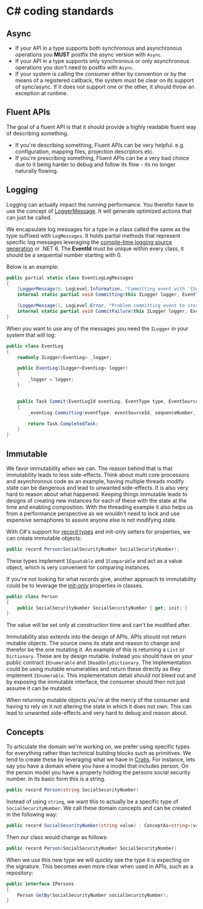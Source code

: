 # C# coding standards

## Async

* If your API in a type supports both synchronous and asynchronous operations you **MUST** postfix the async version with `Async`.
* If your API in a type supports only synchronous or only asynchronous operations you don't need to postfix with `Async`.
* If your system is calling the consumer either by convention or by the means of a registered callback, the system must
  be clear on its support of sync/async. If it does not support one or the other, it should throw an exception at runtime.

## Fluent APIs

The goal of a fluent API is that it should provide a highly readable fluent way of describing something.

* If you're describing something, Fluent APIs can be very helpful. e.g. configuration, mapping files, projection descriptors etc.
* If you're prescribing something, Fluent APIs can be a very bad choice due to it being harder to debug and follow its flow - its no longer naturally flowing.

## Logging

Logging can actually impact the running performance. You therefor have to use the
concept of [LoggerMessage](https://docs.microsoft.com/en-us/aspnet/core/fundamentals/logging/loggermessage?view=aspnetcore-5.0).
It will generate optimized actions that can just be called.

We encapsulate log messages for a type in a class called the same as the type suffixed with `LogMessages`.
It holds partial methods that represent specific log messages leveraging the [compile-time logging source generation](https://docs.microsoft.com/en-us/dotnet/core/extensions/logger-message-generator)
or .NET 6. The **EventId** must be unique within every class, it should be a sequential number starting with 0.

Below is an example:

```csharp
public partial static class EventLogLogMessages
{
    [LoggerMessage(0, LogLevel.Information, "Committing event with '{SequenceNumber}' as sequence number")]
    internal static partial void Committing(this ILogger logger, EventType eventType, EventSourceId eventSource, uint sequenceNumber, EventLogId eventLog);

    [LoggerMessage(1, LogLevel.Error, "Problem committing event to storage")]
    internal static partial void CommitFailure(this ILogger logger, Exception exception);
}
```

When you want to use any of the messages you need the `ILogger` in your system that will log:

```csharp
public class EventLog
{
    readonly ILogger<EventLog> _logger;

    public EventLog(ILogger<EventLog> logger)
    {
        _logger = logger;
    }


    public Task Commit(EventLogId eventLog, EventType type, EventSourceId eventSourceId, uint sequenceNumber)
    {
        _eventLog.Committing(eventType, eventSourceId, sequenceNumber, eventLog);

        return Task.CompletedTask;
    }
}
```

## Immutable

We favor immutability when we can. The reason behind that is that immutability leads to less side-effects. Think about multi core processors
and asynchronous code as an example, having multiple threads modify state can be dangerous and lead to unwanted side-effects. It is also
very hard to reason about what happened. Keeping things immutable leads to designs of creating new instances for each of these with the
state at the time and enabling composition. With the threading example it also helps us from a performance perspective as we wouldn't
need to lock and use expensive semaphores to assure anyone else is not modifying state.

With C#'s support for [record types](https://docs.microsoft.com/en-us/dotnet/csharp/fundamentals/types/records) and init-only setters for properties, we can create immutable objects:

```csharp
public record Person(SocialSecurityNumber SocialSecurityNumber);
```

These types implement `IEquatable` and `IComparable` and act as a value object, which is very convenient for comparing instances.

If you're not looking for what records give, another approach to immutability could be to leverage the [init-only](https://docs.microsoft.com/en-us/dotnet/csharp/language-reference/keywords/init) properties in classes.

```csharp
public class Person
{
    public SocialSecurityNumber SocialSecurityNumber { get; init; }
}
```

The value will be set only at construction time and can't be modified after.

Immutability also extends into the design of APIs. APIs should not return mutable objects. The source owns its state and reason to change and therefor
be the one mutating it. An example of this is returning a `List` or `Dictionary`. These are by design mutable. Instead you should have on
your public contract `IEnumerable` and `IReadOnlyDictionary`. The implementation could be using mutable enumerables and return these directly
as they implement `IEnumerable`. This implementation detail should not bleed out and by exposing the immutable interface, the consumer should
then not just assume it can be mutated.

When returning mutable objects you're at the mercy of the consumer and having to rely on it not altering the state in which it does not
own. This can lead to unwanted side-effects and very hard to debug and reason about.

## Concepts

To articulate the domain we're working on, we prefer using specific types for everything rather than technical building blocks such as primitives.
We tend to create these by leveraging what we have in [Cratis](https://github.com/aksio-insurtech/Cratis/blob/main/Documentation/fundamentals/concepts.md).
For instance, lets say you have a domain where you have a model that includes person. On the person model you have a property holding the persons social security number.
In its basic form this is a string.

```csharp
public record Person(string SocialSecurityNumber)
```

Instead of using `string`, we want this to actually be a specific type of `SocialSecurityNumber`. We call these domain concepts and can be created
in the following way:

```csharp
public record SocialSecurityNumber(string value) : ConceptAs<string>(value);
```

Then our class would change as follows:

```csharp
public record Person(SocialSecurityNumber SocialSecurityNumber)
```

When we use this new type we will quickly see the type it is expecting on the signature.
This becomes even more clear when used in APIs, such as a repository:

```csharp
public interface IPersons
{
    Person GetBy(SocialSecurityNumber socialSecurityNumber);
}
```
